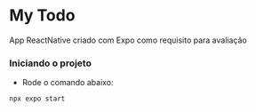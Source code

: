 # My Todo
App ReactNative criado com Expo como requisito para avaliação

### Iniciando o projeto
- Rode o comando abaixo:
```bash
npx expo start
```